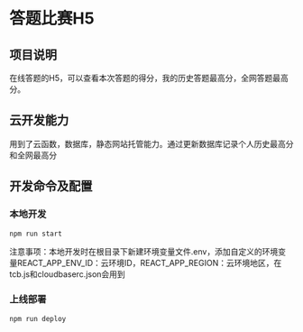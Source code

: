 # 答题比赛H5
## 项目说明
在线答题的H5，可以查看本次答题的得分，我的历史答题最高分，全网答题最高分。

## 云开发能力
用到了云函数，数据库，静态网站托管能力。通过更新数据库记录个人历史最高分和全网最高分


## 开发命令及配置

### 本地开发

```
npm run start
```

注意事项：本地开发时在根目录下新建环境变量文件.env，添加自定义的环境变量REACT_APP_ENV_ID：云环境ID，REACT_APP_REGION：云环境地区，在tcb.js和cloudbaserc.json会用到
### 上线部署

```
npm run deploy
```
